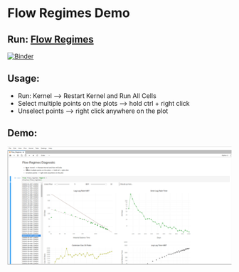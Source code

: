 # Flow Regimes Demo
## Run: [Flow Regimes](https://mybinder.org/v2/gh/charkow/flow_regimes_demo/master?urlpath=lab/tree/Flow_Regimes_Demo.ipynb)
[![Binder](https://mybinder.org/badge.svg)](https://mybinder.org/v2/gh/charkow/flow_regimes_demo/master?urlpath=lab/tree/Flow_Regimes_Demo.ipynb)
## Usage:
- Run: Kernel --> Restart Kernel and Run All Cells
- Select multiple points on the plots --> hold ctrl + right click
- Unselect points --> right click anywhere on the plot
## Demo:
![Flow Regimes](https://github.com/charkow/flow_regimes_demo/blob/master/flow_regimes_demo.gif)

